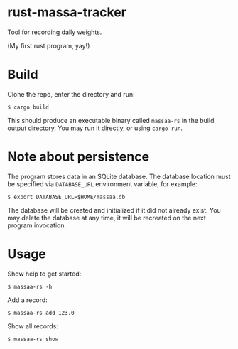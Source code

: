 # rust-massa-tracker

Tool for recording daily weights.

(My first rust program, yay!)

# Build

Clone the repo, enter the directory and run:

    $ cargo build

This should produce an executable binary called `massaa-rs` in the build
output directory. You may run it directly, or using `cargo run`.

# Note about persistence

The program stores data in an SQLite database. The database location
must be specified via `DATABASE_URL` environment variable, for example:

    $ export DATABASE_URL=$HOME/massaa.db

The database will be created and initialized if it did not already exist.
You may delete the database at any time, it will be recreated on the next
program invocation.

# Usage

Show help to get started:

    $ massaa-rs -h
    
Add a record:

    $ massaa-rs add 123.0

Show all records:

    $ massaa-rs show

